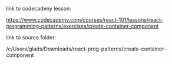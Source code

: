 link to codecadeny lesson:

https://www.codecademy.com/courses/react-101/lessons/react-programming-patterns/exercises/create-container-component

link to source folder:

/c/Users/glads/Downloads/react-prog-patterns/create-container-component
